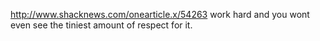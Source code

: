 http://www.shacknews.com/onearticle.x/54263 work hard and you wont even see the tiniest amount of respect for it.